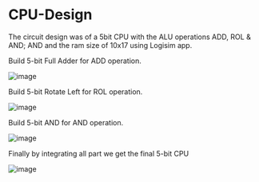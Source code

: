 # CPU-Design
The circuit design was of a 5bit CPU with the ALU operations ADD, ROL & AND; AND and the ram size of 10x17 using Logisim app.

Build 5-bit Full Adder for ADD operation.

![image](https://github.com/Tariq-amir/CPU-Design/assets/20150887/807036c0-1620-44b7-9ddd-856e6301b748)

Build 5-bit Rotate Left for ROL operation.

![image](https://github.com/Tariq-amir/CPU-Design/assets/20150887/ea966ff9-fa03-41b5-bc85-f19cc47b1668)

Build 5-bit AND for AND operation.

![image](https://github.com/Tariq-amir/CPU-Design/assets/20150887/fedb6d8e-d20c-4271-823b-f28370457ce6)

Finally by integrating all part we get the final 5-bit CPU

![image](https://github.com/Tariq-amir/CPU-Design/assets/20150887/81b8ce3f-2f64-4eb3-a706-433e7e627993)


